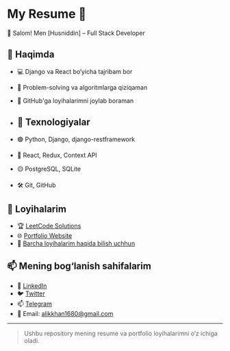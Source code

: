 # My Resume 🌟

👋 Salom! Men [Husniddin] – Full Stack Developer

## 📌 Haqimda
- 💻 Django va React bo‘yicha tajribam bor
- 🎯 Problem-solving va algoritmlarga qiziqaman
- 🚀 GitHub'ga loyihalarimni joylab boraman

- ## 📌 Texnologiyalar
- 🟢 Python, Django, django-restframework
- 🔵 React, Redux, Context API
- 🟡 PostgreSQL, SQLite
- 🛠 Git, GitHub

## 📂 Loyihalarim
- 🏆 [LeetCode Solutions](https://github.com/alikkhan1680/Leetcode_Problems)  
- 🌐 [Portfolio Website](https://alikkhan1680.github.io/Resume/)
- 📡 [Barcha loyihalarim haqida bilish uchhun](https://github.com/alikkhan1680/)


## 📫 Mening bog‘lanish sahifalarim
- 🔗 [LinkedIn](www.linkedin.com/in/husniddin-mirzayev-312903237)
- 🐦 [Twitter](https://twitter.com/Husniddin)
- 📫 [Telegram](https://web.telegram.org/k/#@Mirzayev717)
- 📧 Email: alikkhan1680@gmail.com

---
> Ushbu repository mening resume va portfolio loyihalarimni o‘z ichiga oladi.
